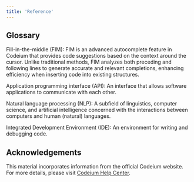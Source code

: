 ```yaml
---
title: 'Reference'
---
```


## Glossary

Fill-in-the-middle (FIM): FIM is an advanced autocomplete feature in Codeium that provides code suggestions based on the context around the cursor. Unlike traditional methods, FIM analyzes both preceding and following lines to generate accurate and relevant completions, enhancing efficiency when inserting code into existing structures.

Application programming interface (API): An interface that allows software applications to communicate with each other.

Natural language processing (NLP): A subfield of linguistics, computer science, and artificial intelligence concerned with the interactions between computers and human (natural) languages.

Integrated Development Environment (IDE): An environment for writing and debugging code.

## Acknowledgements

This material incorporates information from the official Codeium website. For more details, please visit [Codeium Help Center](https://help.codeium.com/).
